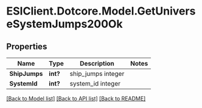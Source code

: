 # ESIClient.Dotcore.Model.GetUniverseSystemJumps200Ok
## Properties

Name | Type | Description | Notes
------------ | ------------- | ------------- | -------------
**ShipJumps** | **int?** | ship_jumps integer | 
**SystemId** | **int?** | system_id integer | 

[[Back to Model list]](../README.md#documentation-for-models) [[Back to API list]](../README.md#documentation-for-api-endpoints) [[Back to README]](../README.md)

